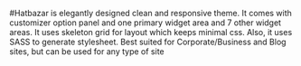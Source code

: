 #Hatbazar is elegantly designed clean and responsive theme. It comes with customizer option panel and one primary widget area and 7 other widget areas. It uses skeleton grid for layout which keeps minimal css. Also, it uses SASS to generate stylesheet. Best suited for Corporate/Business and Blog sites, but can be used for any type of site
